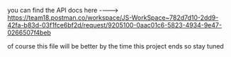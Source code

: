 you can find the API docs here ----> https://team18.postman.co/workspace/JS-WorkSpace~782d7d10-2dd9-42fa-b83d-03f1fce6bf2d/request/9205100-0aac01c6-5823-4934-9e47-0266507f4beb

of course this file will be better by the time this project ends so stay tuned